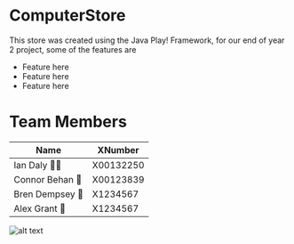 # ComputerStore

This store was created using the Java Play! Framework, for our end of year 2 project, some of the features are
  - Feature here
  - Feature here
  - Feature here

# Team Members

Name | XNumber
------------ | -------------
Ian Daly :baby_bottle::baby: | X00132250
Connor Behan :blue_car: | X00123839
Bren Dempsey :guitar: | X1234567
Alex Grant :smoking: | X1234567

![alt text](https://lh3.googleusercontent.com/-ltNl8YtLGXo/AAAAAAAAAAI/AAAAAAAAAEE/lzC0TnDoACE/w360-h203-p/photo.jpg)

